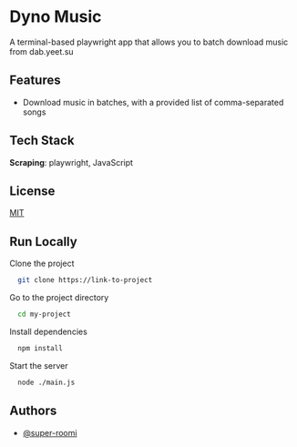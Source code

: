 # Dyno Music

A terminal-based playwright app that allows you to batch download music from dab.yeet.su

## Features

- Download music in batches, with a provided list of comma-separated songs

## Tech Stack

**Scraping**: playwright, JavaScript

## License

[MIT](https://choosealicense.com/licenses/mit/)

## Run Locally

Clone the project

```bash
  git clone https://link-to-project
```

Go to the project directory

```bash
  cd my-project
```

Install dependencies

```bash
  npm install
```

Start the server

```bash
  node ./main.js
```

## Authors

- [@super-roomi](https://www.github.com/super-roomi)
